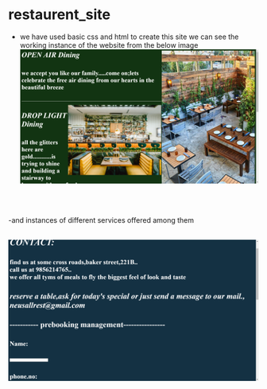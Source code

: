 # restaurent_site
- we have used basic css and html to create this site 
we can see the working instance of the website from the below image ![](Screenshot%20(553).png)
<br/>
<br/>

-and instances of different services offered among them
<br/>
<br/>

![](Screenshot%20(554).png)
